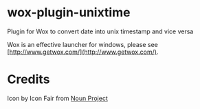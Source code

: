 # wox-plugin-unixtime
Plugin for Wox to convert date into unix timestamp and vice versa

Wox is an effective launcher for windows, please see [http://www.getwox.com/](http://www.getwox.com/).

# Credits

Icon by Icon Fair from [Noun Project](https://thenounproject.com/)
